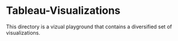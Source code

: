 # Tableau-Visualizations
This directory is a vizual playground that contains a diversified set of visualizations.

